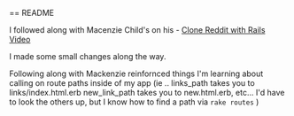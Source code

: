 == README

I followed along with Macenzie Child's on his - [Clone Reddit with Rails Video](https://mackenziechild.me/12-in-12/1/)

I made some small changes along the way. 

Following along with Mackenzie reinfornced things I'm learning about calling on route paths inside of my app (ie .. links_path takes you to links/index.html.erb new_link_path takes you to new.html.erb, etc... I'd have to look the others up, but I know how to find a path via ```rake routes``` )
